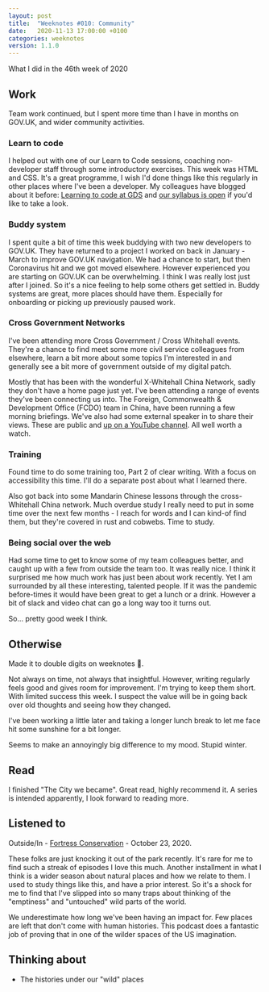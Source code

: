 ```yaml
---
layout: post
title:  "Weeknotes #010: Community"
date:   2020-11-13 17:00:00 +0100
categories: weeknotes
version: 1.1.0
---
```


What I did in the 46th week of 2020

## Work

Team work continued, but I spent more time than I have in months on GOV.UK, and wider community activities.

### Learn to code

I helped out with one of our Learn to Code sessions, coaching non-developer staff through some introductory exercises. This week was HTML and CSS. It's a great programme, I wish I'd done things like this regularly in other places where I've been a developer. My colleagues have blogged about it before: [Learning to code at GDS][2] and [our syllabus is open][3] if you'd like to take a look.

### Buddy system

I spent quite a bit of time this week buddying with two new developers to GOV.UK. They have returned to a project I worked on back in January - March to improve GOV.UK navigation. We had a chance to start, but then Coronavirus hit and we got moved elsewhere. However experienced you are starting on GOV.UK can be overwhelming. I think I was really lost just after I joined. So it's a nice feeling to help some others get settled in. Buddy systems are great, more places should have them. Especially for onboarding or picking up previously paused work.

### Cross Government Networks

I've been attending more Cross Government / Cross Whitehall events. They're a chance to find meet some more civil service colleagues from elsewhere, learn a bit more about some topics I'm interested in and generally see a bit more of government outside of my digital patch.

Mostly that has been with the wonderful X-Whitehall China Network, sadly they don't have a home page just yet. I've been attending a range of events they've been connecting us into. The Foreign, Commonwealth & Development Office (FCDO) team in China, have been running a few morning briefings. We've also had some external speaker in to share their views. These are public and [up on a YouTube channel][1]. All well worth a watch.

### Training

Found time to do some training too, Part 2 of clear writing. With a focus on accessibility this time. I'll do a separate post about what I learned there.

Also got back into some Mandarin Chinese lessons through the cross-Whitehall China network. Much overdue study I really need to put in some time over the next few months - I reach for words and I can kind-of find them, but they're covered in rust and cobwebs. Time to study.

### Being social over the web

Had some time to get to know some of my team colleagues better, and caught up with a few from outside the team too. It was really nice. I think it surprised me how much work has just been about work recently. Yet I am surrounded by all these interesting, talented people. If it was the pandemic before-times it would have been great to get a lunch or a drink. However a bit of slack and video chat can go a long way too it turns out.

So... pretty good week I think.

## Otherwise

Made it to double digits on weeknotes 🎉.

Not always on time, not always that insightful. However, writing regularly feels good and gives room for improvement.
I'm trying to keep them short. With limited success this week. I suspect the value will be in going back over old thoughts and seeing how they changed.

I've been working a little later and taking a longer lunch break to let me face hit some sunshine for a bit longer.

Seems to make an annoyingly big difference to my mood. Stupid winter.

## Read

I finished "The City we became". Great read, highly recommend it. A series is intended apparently, I look forward to reading more.

## Listened to

Outside/In - [Fortress Conservation][4] - October 23, 2020.

These folks are just knocking it out of the park recently. It's rare for me to find such a streak of episodes I love this much. Another installment in what I think is a wider season about natural places and how we relate to them. I used to study things like this, and have a prior interest. So it's a shock for me to find that I've slipped into so many traps about thinking of the "emptiness" and "untouched" wild parts of the world.

We underestimate how long we've been having an impact for. Few places are left that don't come with human histories. This podcast does a fantastic job of proving that in one of the wilder spaces of the US imagination.

## Thinking about

- The histories under our "wild" places

[1]: https://www.youtube.com/channel/UCL_MPkaSjDGhU5iiJkMoWPA
[2]: https://gds.blog.gov.uk/2019/07/18/learning-to-code-at-gds/
[3]: https://learn-to-code.london.cloudapps.digital/#learn-to-code
[4]: http://outsideinradio.org/shows/fortressconservation